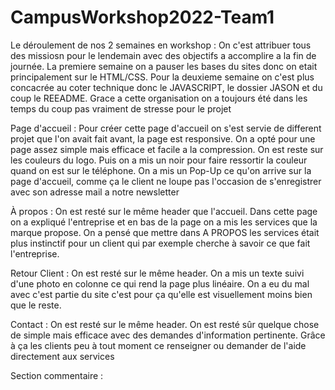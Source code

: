 # CampusWorkshop2022-Team1

Le déroulement de nos 2 semaines en workshop : On c'est attribuer tous des missiosn pour le lendemain avec des objectifs a accomplire a la fin de journée. La premiere semaine on a pauser les bases du sites donc on etait principalement sur le HTML/CSS. Pour la deuxieme semaine on c'est plus concacrée au coter technique donc le JAVASCRIPT, le dossier JASON et du coup le REEADME. Grace a cette organisation on a toujours été dans les temps du coup pas vraiment de stresse pour le projet 








Page d'accueil : Pour créer cette page d'accueil on s'est servie de different projet que l'on avait fait avant, la page est responsive. On a opté pour une page assez simple mais efficace et facile a la compression. On est reste sur les couleurs du logo. Puis on a mis un noir pour faire ressortir la couleur quand on est sur le téléphone. On a mis un Pop-Up ce qu'on arrive sur la page d'accueil, comme ça le client ne loupe pas l'occasion de s'enregistrer avec son adresse mail a notre newsletter


À propos : On est resté sur le même header que l'accueil. Dans cette page on a expliqué l'entreprise et en bas de la page on a mis les services que la marque propose. On a pensé que mettre dans A PROPOS les services était plus instinctif pour un client qui par exemple cherche à savoir ce que fait l'entreprise.


Retour Client : On est resté sur le même header. On a mis un texte suivi d'une photo en colonne ce qui rend la page plus linéaire. On a eu du mal avec c'est partie du site c'est pour ça qu'elle est visuellement moins bien que le reste.


Contact : On est resté sur le même header. On est resté sûr quelque chose de simple mais efficace avec des demandes d'information pertinente. Grâce à ça les clients peu à tout moment ce renseigner ou demander de l'aide directement aux services 


Section commentaire : 
